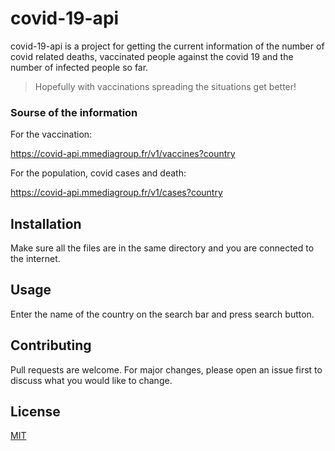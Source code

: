 # covid-19-api

covid-19-api is a project for getting the current information of the number of covid related deaths, vaccinated people against the covid 19 and the number of infected people so far.

>Hopefully with vaccinations spreading the situations get better!

### Sourse of the information 

For the vaccination:

https://covid-api.mmediagroup.fr/v1/vaccines?country

For the population, covid cases and death:

https://covid-api.mmediagroup.fr/v1/cases?country

## Installation

Make sure all the files are in the same directory and you are connected to the internet.

## Usage

Enter the name of the country on the search bar and press search button.

## Contributing
Pull requests are welcome. For major changes, please open an issue first to discuss what you would like to change.

## License
[MIT](https://choosealicense.com/licenses/mit/)
